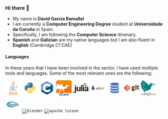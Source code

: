 ### Hi there 👋

<!--
**david-ramallal/david-ramallal** is a ✨ _special_ ✨ repository because its `README.md` (this file) appears on your GitHub profile.

Here are some ideas to get you started:

- 🔭 I’m currently working on ...
- 🌱 I’m currently learning ...
- 👯 I’m looking to collaborate on ...
- 🤔 I’m looking for help with ...
- 💬 Ask me about ...
- 📫 How to reach me: ...
- 😄 Pronouns: ...
- ⚡ Fun fact: ...
-->

 - My name is **David García Ramallal**
 - I am currently a **Computer Engineering Degree** student at **Universidade da Coruña** in Spain. 
 - Specifically, I am following the **Computer Science** itinenary.
 - **Spanish** and **Galician** are my native languages but I am also fluent in **English** (Cambridge C1 CAE)

   
#### Languages
In these years that I have been involved in the sector, I have used multiple tools and languages. Some of the most relevant ones are the following: </br>

<code><img height="50" alt="java" src="https://raw.githubusercontent.com/github/explore/80688e429a7d4ef2fca1e82350fe8e3517d3494d/topics/java/java.png"></code>
<code><img height="50" alt="python" src="https://raw.githubusercontent.com/github/explore/80688e429a7d4ef2fca1e82350fe8e3517d3494d/topics/python/python.png"></code>
<code><img height="50" alt="c" src="https://raw.githubusercontent.com/github/explore/80688e429a7d4ef2fca1e82350fe8e3517d3494d/topics/c/c.png"></code>
<code><img height="50" alt="ocaml" src="https://raw.githubusercontent.com/github/explore/80688e429a7d4ef2fca1e82350fe8e3517d3494d/topics/ocaml/ocaml.png"></code>
<code><img height="50" alt="julia" src="https://raw.githubusercontent.com/github/explore/5c058a388828bb5fde0bcafd4bc867b5bb3f26f3/topics/julia/julia.png"></code>
<code><img height="50" alt="elixir" src="https://raw.githubusercontent.com/github/explore/80688e429a7d4ef2fca1e82350fe8e3517d3494d/topics/elixir/elixir.png"></code>
<code><img height="50" alt="sql" src="https://raw.githubusercontent.com/github/explore/80688e429a7d4ef2fca1e82350fe8e3517d3494d/topics/sql/sql.png"></code>
<code><img height="50" alt="git" src="https://raw.githubusercontent.com/github/explore/80688e429a7d4ef2fca1e82350fe8e3517d3494d/topics/git/git.png"></code>
<code><img height="50" alt="latex" src="https://raw.githubusercontent.com/github/explore/80688e429a7d4ef2fca1e82350fe8e3517d3494d/topics/latex/latex.png"></code>
<code><img height="50" alt="latex" src="https://raw.githubusercontent.com/github/explore/80688e429a7d4ef2fca1e82350fe8e3517d3494d/topics/opengl/opengl.png"></code>
<code><img height="50" alt="blender" src="https://upload.wikimedia.org/wikipedia/commons/thumb/0/0c/Blender_logo_no_text.svg/512px-Blender_logo_no_text.svg.png"></code>
<code><img height="50" alt="apache lucene" src="https://vox.veritas.com/t5/image/serverpage/image-id/4194i89A48C8E1BD9CB20?v=v2"></code>
<!--<code><img height="50" alt="ms project" src="https://upload.wikimedia.org/wikipedia/commons/thumb/1/10/MS_Project_Logo.png/600px-MS_Project_Logo.png"></code>-->


